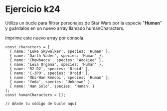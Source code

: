 # Ejercicio k24

Utiliza un bucle para filtrar personajes de Star Wars por la especie "**Human**" y guárdalos en un nuevo array llamado humanCharacters.

Imprime este nuevo array por consola.

```
const characters = [
  { name: 'Luke Skywalker', species: 'Human' },
  { name: 'Darth Vader', species: 'Human' },
  { name: 'Chewbacca', species: 'Wookiee' },
  { name: 'Leia Organa', species: 'Human' },
  { name: 'R2-D2', species: 'Droid' },
  { name: 'C-3PO', species: 'Droid' },
  { name: 'Obi-Wan Kenobi', species: 'Human' },
  { name: 'Yoda', species: 'Unknown' },
  { name: 'Han Solo', species: 'Human' }
];
const humanCharacters = [];

// Añade tu código de bucle aquí
```